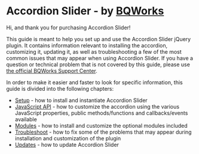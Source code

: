 # Accordion Slider - by [BQWorks](http://bqworks.com/) #

Hi, and thank you for purchasing Accordion Slider!

This guide is meant to help you set up and use the Accordion Slider jQuery plugin. It contains information relevant to installing the accordion, customizing it, updating it, as well as troubleshooting a few of the most common issues that may appear when using Accordion Slider. If you have a question or technical problem that is not covered by this guide, please use [the official BQWorks Support Center](http://support.bqworks.com/home).

In order to make it easier and faster to look for specific information, this guide is divided into the following chapters:

* [Setup](setup.md) - how to install and instantiate Accordion Slider
* [JavaScript API](api.md) - how to customize the accordion using the various JavaScript properties, public methods/functions and callbacks/events available
* [Modules](modules.md) - how to install and customize the optional modules included
* [Troubleshoot](troubleshoot.md) - how to fix some of the problems that may appear during installation and customization of the plugin
* [Updates](update.md) - how to update Accordion Slider